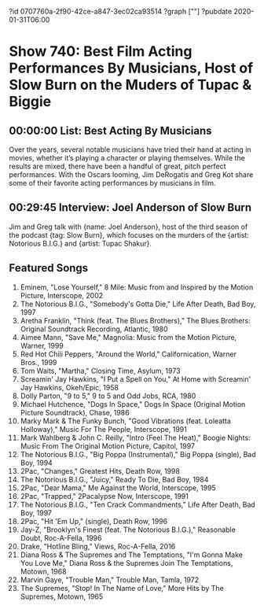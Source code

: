 ?id 0707760a-2f90-42ce-a847-3ec02ca93514
?graph [""]
?pubdate 2020-01-31T06:00
# Show 740: Best Film Acting Performances By Musicians, Host of Slow Burn on the Muders of Tupac & Biggie



## 00:00:00 List: Best Acting By Musicians
Over the years, several notable musicians have tried their hand at acting in movies, whether it’s playing a character or playing themselves. While the results are mixed, there have been a handful of great, pitch perfect performances. With the Oscars looming, Jim DeRogatis and Greg Kot share some of their favorite acting performances by musicians in film. 

## 00:29:45 Interview: Joel Anderson of Slow Burn
Jim and Greg talk with {name: Joel Anderson}, host of the third season of the podcast {tag: Slow Burn}, which focuses on the murders of the {artist: Notorious B.I.G.} and {artist: Tupac Shakur}.

## Featured Songs

1. Eminem, "Lose Yourself," 8 Mile: Music from and Inspired by the Motion Picture, Interscope, 2002
1. The Notorious B.I.G., "Somebody's Gotta Die," Life After Death, Bad Boy, 1997
1. Aretha Franklin, "Think (feat. The Blues Brothers)," The Blues Brothers: Original Soundtrack Recording, Atlantic, 1980
1. Aimee Mann, "Save Me," Magnolia: Music from the Motion Picture, Warner, 1999
1. Red Hot Chili Peppers, "Around the World," Californication, Warner Bros., 1999
1. Tom Waits, "Martha," Closing Time, Asylum, 1973
1. Screamin' Jay Hawkins, "I Put a Spell on You," At Home with Screamin' Jay Hawkins, Okeh/Epic, 1958
1. Dolly Parton, "9 to 5," 9 to 5 and Odd Jobs, RCA, 1980
1. Michael Hutchence, "Dogs In Space," Dogs In Space (Original Motion Picture Soundtrack), Chase, 1986
1. Marky Mark & The Funky Bunch, "Good Vibrations (feat. Loleatta Holloway)," Music For The People, Interscope, 1991
1. Mark Wahlberg & John C. Reilly, "Intro (Feel The Heat)," Boogie Nights: Music From The Original Motion Picture, Capitol, 1997
1. The Notorious B.I.G., "Big Poppa (Instrumental)," Big Poppa (single), Bad Boy, 1994
1. 2Pac, "Changes," Greatest Hits, Death Row, 1998
1. The Notorious B.I.G., "Juicy," Ready To Die, Bad Boy, 1984
1. 2Pac, "Dear Mama," Me Against the World, Interscope, 1995
1. 2Pac, "Trapped," 2Pacalypse Now, Interscope, 1991
1. The Notorious B.I.G., "Ten Crack Commandments," Life After Death, Bad Boy, 1997
1. 2Pac, "Hit 'Em Up," (single), Death Row, 1996
1. Jay-Z, "Brooklyn's Finest (feat. The Notorious B.I.G.)," Reasonable Doubt, Roc-A-Fella, 1996
1. Drake, "Hotline Bling," Views, Roc-A-Fella, 2016
1. Diana Ross & The Supremes and The Temptations, "I'm Gonna Make You Love Me," Diana Ross & the Supremes Join The Temptations, Motown, 1968
1. Marvin Gaye, "Trouble Man," Trouble Man, Tamla, 1972
1. The Supremes, "Stop! In The Name of Love," More Hits by The Supremes, Motown, 1965